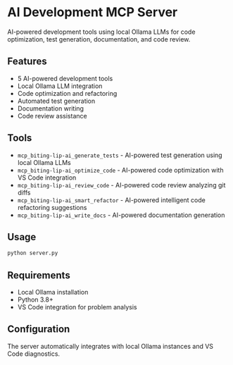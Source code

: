 # AI Development MCP Server

AI-powered development tools using local Ollama LLMs for code optimization, test generation, documentation, and code review.

## Features

- 5 AI-powered development tools
- Local Ollama LLM integration
- Code optimization and refactoring
- Automated test generation
- Documentation writing
- Code review assistance

## Tools

- `mcp_biting-lip-ai_generate_tests` - AI-powered test generation using local Ollama LLMs
- `mcp_biting-lip-ai_optimize_code` - AI-powered code optimization with VS Code integration
- `mcp_biting-lip-ai_review_code` - AI-powered code review analyzing git diffs
- `mcp_biting-lip-ai_smart_refactor` - AI-powered intelligent code refactoring suggestions
- `mcp_biting-lip-ai_write_docs` - AI-powered documentation generation

## Usage

```bash
python server.py
```

## Requirements

- Local Ollama installation
- Python 3.8+
- VS Code integration for problem analysis

## Configuration

The server automatically integrates with local Ollama instances and VS Code diagnostics.
